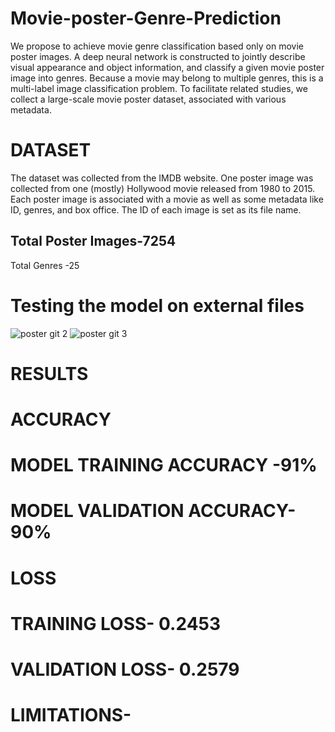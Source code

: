 # Movie-poster-Genre-Prediction
We propose to achieve movie genre classification based only on movie poster images. A deep neural network is constructed to jointly describe visual appearance and object information, and classify a given movie poster image into genres. Because a movie may belong to multiple genres, this is a multi-label image classification problem. To facilitate related studies, we collect a large-scale movie poster dataset, associated with various metadata. 
# DATASET 
The dataset was collected from the IMDB website. One poster image was collected from one (mostly) Hollywood movie released from 1980 to 2015. Each poster image is associated with a movie as well as some metadata like ID, genres, and box office. The ID of each image is set as its file name.

## Total Poster Images-7254
Total Genres -25 


# Testing the model on external files

![poster git 2](https://user-images.githubusercontent.com/67013985/93320904-3d129200-f82f-11ea-80c4-9ac4ee31a123.png)
![poster git 3](https://user-images.githubusercontent.com/67013985/93321838-48b28880-f830-11ea-8b8e-0cd3a022aed9.png)

# RESULTS

# ACCURACY

# MODEL TRAINING  ACCURACY -91%
# MODEL VALIDATION ACCURACY-90%

# LOSS

# TRAINING LOSS- 0.2453
# VALIDATION LOSS- 0.2579



# LIMITATIONS-





